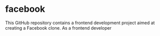# facebook
This GitHub repository contains a frontend development project aimed at creating a Facebook clone. As a frontend developer
